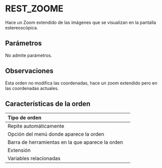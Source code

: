 # REST\_ZOOME

Hace un Zoom extendido de las imágenes que se visualizan en la pantalla estereoscópica.

## Parámetros

No admite parámetros.

## Observaciones

Esta orden no modifica las coordenadas, hace un zoom extendido pero en las coordenadas actuales.

## Características de la orden

| Tipo de orden |  |
| :--- | :--- |
| Repite automáticamente |  |
| Opción del menú donde aparece la orden |  |
| Barra de herramientas en la que aparece la orden |  |
| Extensión |  |
| Variables relacionadas |  |

